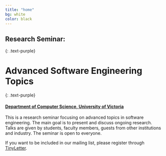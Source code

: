 ```yaml
---
title: "home"
bg: white
color: black
---
```


## Research Seminar:
{: .text-purple}

# Advanced Software Engineering Topics
{: .text-purple}

#### [Department of Computer Science, University of Victoria](https://www.csc.uvic.ca/)

This is a research seminar focusing on advanced topics in software engineering. The main goal is to present and discuss ongoing research.
Talks are given by students, faculty members, guests from other institutions and industry. The seminar is open to everyone.  

If you want to be included in our mailing list, please register through [TinyLetter](http://tinyletter.com/research-seminar).
